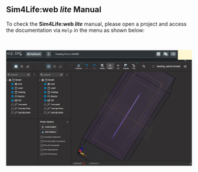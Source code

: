 ## Sim4Life:web *lite* Manual

To check the **Sim4Life:web *lite*** manual, please open a project and access the documentation via ```Help``` in the menu as shown below:

<br>
<p align="center">
  <img src="assets/s4l-docs.gif">
</p>
